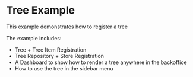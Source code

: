 # Tree Example

This example demonstrates how to register a tree

The example includes:

- Tree + Tree Item Registration
- Tree Repository + Store Registration
- A Dashboard to show how to render a tree anywhere in the backoffice
- How to use the tree in the sidebar menu
